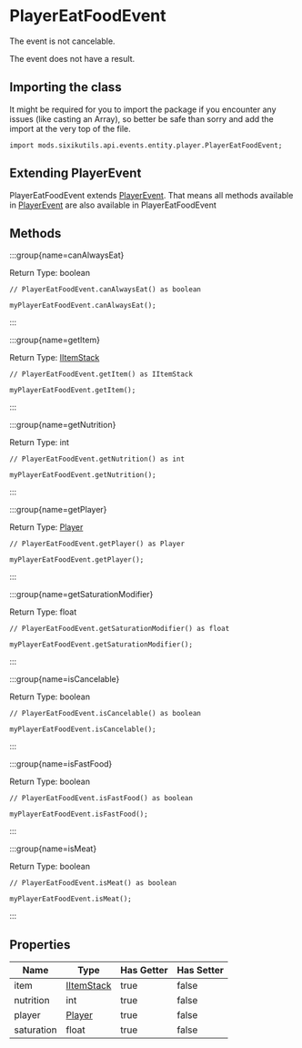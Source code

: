 # PlayerEatFoodEvent

The event is not cancelable.

The event does not have a result.

## Importing the class

It might be required for you to import the package if you encounter any issues (like casting an Array), so better be safe than sorry and add the import at the very top of the file.
```zenscript
import mods.sixikutils.api.events.entity.player.PlayerEatFoodEvent;
```


## Extending PlayerEvent

PlayerEatFoodEvent extends [PlayerEvent](/forge/api/event/entity/player/PlayerEvent). That means all methods available in [PlayerEvent](/forge/api/event/entity/player/PlayerEvent) are also available in PlayerEatFoodEvent

## Methods

:::group{name=canAlwaysEat}

Return Type: boolean

```zenscript
// PlayerEatFoodEvent.canAlwaysEat() as boolean

myPlayerEatFoodEvent.canAlwaysEat();
```

:::

:::group{name=getItem}

Return Type: [IItemStack](/vanilla/api/item/IItemStack)

```zenscript
// PlayerEatFoodEvent.getItem() as IItemStack

myPlayerEatFoodEvent.getItem();
```

:::

:::group{name=getNutrition}

Return Type: int

```zenscript
// PlayerEatFoodEvent.getNutrition() as int

myPlayerEatFoodEvent.getNutrition();
```

:::

:::group{name=getPlayer}

Return Type: [Player](/mods/sixikutils/utils/entity/type/player/Player)

```zenscript
// PlayerEatFoodEvent.getPlayer() as Player

myPlayerEatFoodEvent.getPlayer();
```

:::

:::group{name=getSaturationModifier}

Return Type: float

```zenscript
// PlayerEatFoodEvent.getSaturationModifier() as float

myPlayerEatFoodEvent.getSaturationModifier();
```

:::

:::group{name=isCancelable}

Return Type: boolean

```zenscript
// PlayerEatFoodEvent.isCancelable() as boolean

myPlayerEatFoodEvent.isCancelable();
```

:::

:::group{name=isFastFood}

Return Type: boolean

```zenscript
// PlayerEatFoodEvent.isFastFood() as boolean

myPlayerEatFoodEvent.isFastFood();
```

:::

:::group{name=isMeat}

Return Type: boolean

```zenscript
// PlayerEatFoodEvent.isMeat() as boolean

myPlayerEatFoodEvent.isMeat();
```

:::


## Properties

|    Name    |                            Type                            | Has Getter | Has Setter |
|------------|------------------------------------------------------------|------------|------------|
| item       | [IItemStack](/vanilla/api/item/IItemStack)                 | true       | false      |
| nutrition  | int                                                        | true       | false      |
| player     | [Player](/mods/sixikutils/utils/entity/type/player/Player) | true       | false      |
| saturation | float                                                      | true       | false      |

